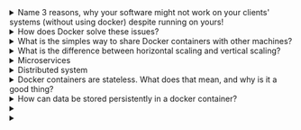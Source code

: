 <details><summary>  
Name 3 reasons, why your software might not work on your clients' systems (without using docker) despite running on yours!
</summary>  
- clients have different software installed or use different OS
- you forgot to put all files into yoru software package
- client machine is configured differently
</details>
<details><summary>  
How does Docker solve these issues?
</summary>  
todo
</details>
<details><summary>  
What is the simples way to share Docker containers with other machines?
</summary>  
Push it to Dockerhub, then everyone can pull it from there.
</details>
<details><summary>  
What is the difference between horizontal scaling and vertical scaling?
</summary>  
Horizontal: Increasing the hardware capabilities of a server
Vertical: Increase the number of servers
</details>
<details><summary>  
Microservices
</summary>  
is an architecture style where an application is divided into several microservices. Each one of these is independently deployable (executable on its own) and loosely coupled (each service's development and functioniality should depend as little as possible on the availability of other services). Normally, microservices have their own repository and are tested in isolation with their own pipeline before being deployed.
</details>
<details><summary>  
Distributed system
</summary>  
A system that runs on several machines
</details>
<details><summary>  
Docker containers are stateless. What does that mean, and why is it a good thing?
</summary>  
"Stateless" means changes are not saved when shut down. This simplifies scalability (no need to sync state when adding a new container), portability (no need to convert data to a different format compatible with a new system) and makes them more resilient (container failure can't corrupt data, since rebooting will reset it to a working state)
</details>
<details><summary>  
How can data be stored persistently in a docker container?
</summary>  
Since docker containers are stateless, it isn't possible to persistently store data on them. Instead, a **bind mount** or a **volume** can be mounted in the docker file system, thus permanently saving data in a persistent location, e.g. on the host machine.
</details>
<details><summary>  

</summary>  

</details>
<details><summary>  

</summary>  

</details>
